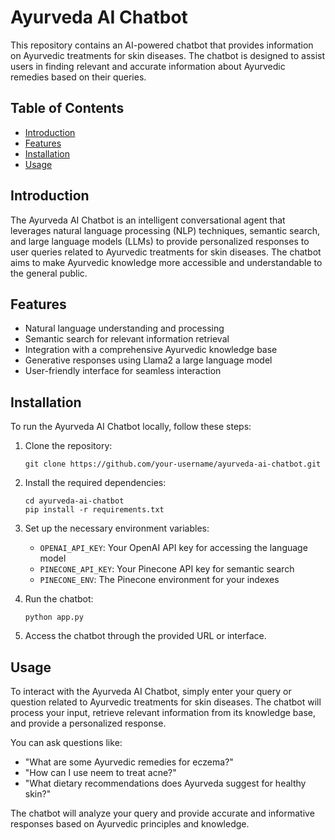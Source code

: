 # Ayurveda AI Chatbot





This repository contains an AI-powered chatbot that provides information on Ayurvedic treatments for skin diseases. The chatbot is designed to assist users in finding relevant and accurate information about Ayurvedic remedies based on their queries.

## Table of Contents
- [Introduction](#introduction)
- [Features](#features)
- [Installation](#installation)
- [Usage](#usage)

## Introduction
The Ayurveda AI Chatbot is an intelligent conversational agent that leverages natural language processing (NLP) techniques, semantic search, and large language models (LLMs) to provide personalized responses to user queries related to Ayurvedic treatments for skin diseases. The chatbot aims to make Ayurvedic knowledge more accessible and understandable to the general public.

## Features
- Natural language understanding and processing
- Semantic search for relevant information retrieval
- Integration with a comprehensive Ayurvedic knowledge base 
- Generative responses using Llama2 a large language model
- User-friendly interface for seamless interaction

## Installation
To run the Ayurveda AI Chatbot locally, follow these steps:

1. Clone the repository:
   ```
   git clone https://github.com/your-username/ayurveda-ai-chatbot.git
   ```

2. Install the required dependencies:
   ```
   cd ayurveda-ai-chatbot
   pip install -r requirements.txt
   ```

3. Set up the necessary environment variables:
   - `OPENAI_API_KEY`: Your OpenAI API key for accessing the language model
   - `PINECONE_API_KEY`: Your Pinecone API key for semantic search
   - `PINECONE_ENV`: The Pinecone environment for your indexes

4. Run the chatbot:
   ```
   python app.py
   ```

5. Access the chatbot through the provided URL or interface.

## Usage
To interact with the Ayurveda AI Chatbot, simply enter your query or question related to Ayurvedic treatments for skin diseases. The chatbot will process your input, retrieve relevant information from its knowledge base, and provide a personalized response.

You can ask questions like:
- "What are some Ayurvedic remedies for eczema?"
- "How can I use neem to treat acne?"
- "What dietary recommendations does Ayurveda suggest for healthy skin?"

The chatbot will analyze your query and provide accurate and informative responses based on Ayurvedic principles and knowledge.
